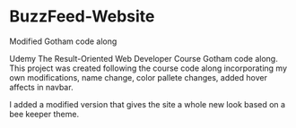 # BuzzFeed-Website
Modified Gotham code along

Udemy The Result-Oriented Web Developer Course Gotham code along. This project was created following the course code along incorporating my own modifications, name change, color pallete changes, added hover affects in navbar.

I added a modified version that gives the site a whole new look based on a bee keeper theme.
